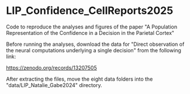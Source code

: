 # LIP_Confidence_CellReports2025
Code to reproduce the analyses and figures of the paper "A Population Representation of the Confidence in a Decision in the Parietal Cortex"

Before running the analyses, download the data for "Direct observation of the neural computations underlying a single decision" from the following link:

https://zenodo.org/records/13207505

After extracting the files, move the eight data folders into the "data/LIP_Natalie_Gabe2024" directory.

